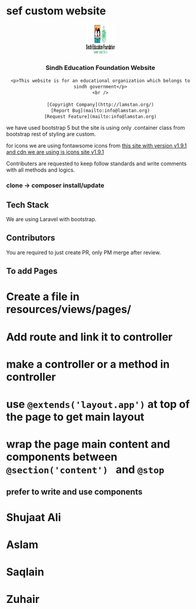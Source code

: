 # sef custom website
<div align="center">
  <a href="">
    <img src="public/img/sef_logo.svg" alt="Logo" width="80" height="80">
  </a>

  <h3 align="center">Sindh Education Foundation Website</h3>


    <p>This website is for an educational organization which belongs to sindh government</p>
    <br />
    
    [Copyright Company](http://lamstan.org/)
    [Report Bug](mailto:info@lamstan.org)
    [Request Feature](mailto:info@lamstan.org)
 
</div>

we have used bootstrap 5 but the site is using only .container class from bootstrap
rest of styling are custom.

for icons we are using fontawsome icons from 
<a href='https://icons.getbootstrap.com/' > this site with version v1.9.1
and cdn we are using is <a href="https://cdn.jsdelivr.net/npm/bootstrap-icons@1.9.1/font/bootstrap-icons.css" >icons site v1.9.1 </a>


Contributers are requested to keep follow standards and write comments with all methods and logics.

### clone -> composer install/update

## Tech Stack

We are using Laravel with bootstrap.

## Contributors

You are required to just create PR, only PM merge after review.

## To add Pages
# Create a file in resources/views/pages/ 
# Add route and link it to controller
# make a controller or a method in controller
# use `@extends('layout.app')` at top of the page to get main layout
# wrap the page main content and components between `@section('content') ` and `@stop`

## prefer to write and use components

# Shujaat Ali 
# Aslam
# Saqlain
# Zuhair

